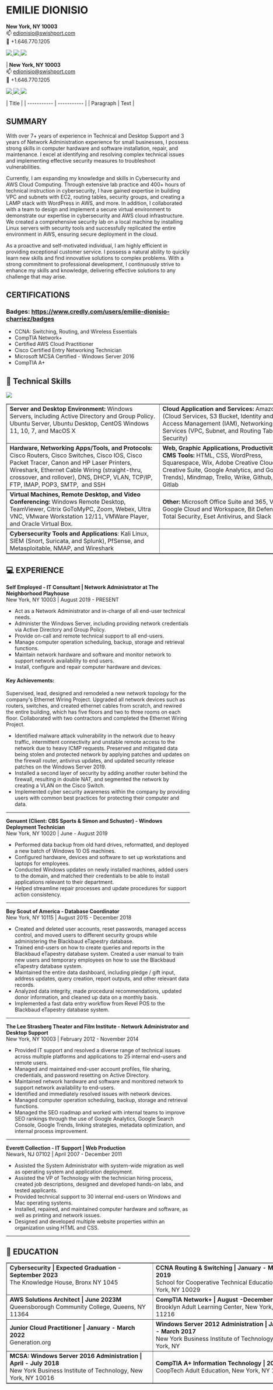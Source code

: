 # EMILIE DIONISIO 


**New York, NY 10003** <br />
📫 edionisio@swishport.com <br />
📲 +1.646.770.1205
<p>
  <a href="https://www.linkedin.com/in/emdionisio/">
    <img src="https://skillicons.dev/icons?i=linkedin" />
   </a>  		
  <a href="https://github.com/emiliedionisio">
    <img src="https://skillicons.dev/icons?i=github" />
  </a>    
  <a href="https://f14streetphotog.wixsite.com/fstopmoment">
    <img src="https://skillicons.dev/icons?i=instagram" />
  </a>
</p>

| **New York, NY 10003** <br />
📫 edionisio@swishport.com <br />
📲 +1.646.770.1205
<p>
  <a href="https://www.linkedin.com/in/emdionisio/">
    <img src="https://skillicons.dev/icons?i=linkedin" />
   </a>  		
  <a href="https://github.com/emiliedionisio">
    <img src="https://skillicons.dev/icons?i=github" />
  </a>    
  <a href="https://f14streetphotog.wixsite.com/fstopmoment">
    <img src="https://skillicons.dev/icons?i=instagram" />
  </a>
</p>| Title |
| ----------- | ----------- |
| Paragraph | Text |

## SUMMARY
With over 7+ years of experience in Technical and Desktop Support and 3 years of Network Administration experience for small businesses, I possess strong skills in computer hardware and software installation, repair, and maintenance. I excel at identifying and resolving complex technical issues and implementing effective security measures to troubleshoot vulnerabilities. 

Currently, I am expanding my knowledge and skills in Cybersecurity and AWS Cloud Computing. Through extensive lab practice and 400+ hours of technical instruction in cybersecurity, I have gained expertise in building VPC and subnets with EC2, routing tables, security groups, and creating a LAMP stack with WordPress in AWS, and more. In addition, I collaborated with a team to design and implement a secure virtual environment to demonstrate our expertise in cybersecurity and AWS cloud infrastructure. We created a comprehensive security lab on a local machine by installing Linux servers with security tools and successfully replicated the entire environment in AWS, ensuring secure deployment in the cloud.

As a proactive and self-motivated individual, I am highly efficient in providing exceptional customer service. I possess a natural ability to quickly learn new skills and find innovative solutions to complex problems. With a strong commitment to professional development, I continuously strive to enhance my skills and knowledge, delivering effective solutions to any challenge that may arise.

## CERTIFICATIONS
### Badges: https://www.credly.com/users/emilie-dionisio-charriez/badges 
- CCNA: Switching, Routing, and Wireless Essentials
- CompTIA Network+ 
- Certified AWS Cloud Practitioner
- Cisco Certified Entry Networking Technician
- Microsoft MCSA Certified - Windows Server 2016
- CompTIA A+

## 🤯 Technical Skills

<p align="left">
    <a href="https://github.com/emiliedionisio"><img src="https://skillicons.dev/icons?i=linux,bash,aws,github,git,docker,vim,html,markdown,wordpress,photoshop,visual studio" /></a>
</p>

<table border="1" cellpadding="0" cellspacing="0" style="width: 800px;">
	<tbody>
		<tr valign="top">
		 <td><strong>Server and Desktop Environment:</strong> Windows Servers, including Active Directory and Group Policy. Ubuntu Server, Ubuntu Desktop, CentOS Windows 11, 10, 7, and MacOS X</td>
			<td><strong>Cloud Application and Services:</strong>&nbsp;Amazon AWS (Cloud Services, S3 Bucket, Identity and Access Management (IAM), Networking Services (VPC, Subnet, and Routing Table), and Security)</td>
		</tr>
		<tr>
			<td><strong>Hardware, Networking Apps/Tools, and Protocols:</strong> Cisco Routers, Cisco Switches, Cisco IOS, Cisco Packet Tracer, Canon and HP Laser Printers,&nbsp; Wireshark, Ethernet Cable Wiring (straight-thru, crossover, and rollover), DNS, DHCP, VLAN, TCP/IP, FTP, IMAP, POP3, SMTP,&nbsp; and SSH</td>
			<td><strong>Web, Graphic Applications, Productivity and CMS Tools:</strong>&nbsp;HTML, CSS, WordPress, Squarespace, Wix, Adobe Creative Cloud and Creative Suite, Google Analytics, and Google Trends), Mindmap, Trello, Wrike, Github, and Gitlab</td>
		</tr>
		<tr>
			<td><strong>Virtual Machines, Remote Desktop, and Video Conferencing:</strong> Windows Remote Desktop, TeamViewer, Citrix GoToMyPC, Zoom, Webex, Ultra VNC, VMware Workstation 12/11, VMWare Player, and Oracle Virtual Box.</td>
			<td><strong>Other:&nbsp;</strong>Microsoft Office Suite and 365, Visio, Google Cloud and Workspace, Bit Defender Total Security, Eset Antivirus, and Slack</td>
		</tr>
		<tr>
			<td><strong>Cybersecurity Tools and Applications</strong>: Kali Linux, SIEM (Snort, Suricata, and Splunk), PfSense, and Metasploitable, NMAP, and Wireshark</td>
			<td>&nbsp;</td>
		</tr>
	</tbody>
</table>

## 💻 EXPERIENCE
**Self Employed - IT Consultant | Network Administrator at The Neighborhood Playhouse**
<br /> New York, NY 10003 | August 2019 - PRESENT
- Act as a Network Administrator and in-charge of all end-user technical needs.
- Administer the Windows Server, including providing network credentials via Active Directory and Group Policy.
- Provide on-call and remote technical support to all end-users.
- Manage computer operation scheduling, backup, storage and retrieval functions.
- Maintain network hardware and software and monitor network to support network availability to end users.
- Install, configure and repair computer hardware and devices.

#### Key Achievements:
Supervised, lead, designed and remodeled a new network topology for the company's Ethernet Wiring Project. Upgraded all network devices such as routers, switches, and created ethernet cables from scratch, and rewired the entire building, which has five floors and two to three rooms on each floor. Collaborated with two contractors and completed the Ethernet Wiring Project.

- Identified malware attack vulnerability in the network due to heavy traffic, intermittent connectivity and unstable remote access to the network due to heavy ICMP requests. Preserved and mitigated data being stolen and protected network by applying patches and updates on the firewall router, antivirus updates, and updated security release patches on the Windows Server 2019.
- Installed a second layer of security by adding another router behind the firewall, resulting in double NAT, and segmented the network by creating a VLAN on the Cisco Switch.
- Implemented cyber security awareness within the company by providing users with common best practices for protecting their computer and data.

---

**Genuent (Client: CBS Sports & Simon and Schuster) - Windows Deployment Technician**
<br /> New York, NY 10020 | June - August 2019
- Performed data backup from old hard drives, reformatted, and deployed a new batch of Windows 10 OS machines.
- Configured hardware, devices and software to set up workstations and laptops for employees.
- Conducted Windows updates on newly installed machines, added users to the domain, and matched their credentials to be able to install applications relevant to their department.
- Helped streamline repair processes and update procedures for support action consistency.

---

**Boy Scout of America - Database Coordinator**
<br /> New York, NY 10115 | August 2015 - December 2018
- Created and deleted user accounts, reset passwords, managed access control, and moved users to different security groups while administering the Blackbaud eTapestry database.
- Trained end-users on how to create queries and reports in the Blackbaud eTapestry database system. Created a user manual to train new users and temporary employees on how to use the Blackbaud eTapestry database system.
- Maintained the entire data dashboard, including pledge / gift input, address updates, query creation, report outputs, and other relevant data records.
- Analyzed data integrity, made procedural recommendations, updated donor information, and cleaned up data on a monthly basis.
- Implemented a fast data entry workflow from Revel POS to the Blackbaud eTapestry database system.


---

**The Lee Strasberg Theater and Film Institute - Network Administrator and Desktop Support**
<br /> New York, NY 10003 | February 2012 - November 2014
- Provided IT support and resolved a diverse range of technical issues across multiple platforms and applications to 25 internal end-users and remote users.
- Managed and maintained end-user account profiles, file sharing, credentials, and password resetting on Active Directory.
- Maintained network hardware and software and monitored network to support network availability to end-users.
- Identified and immediately resolved issues with network devices.
- Managed computer operation scheduling, backup, storage and retrieval functions.
- Managed the SEO roadmap and worked with internal teams to improve SEO rankings through the use of Google Analytics, Google Search Console, Google Trends, linking strategies, metadata optimization, and internal process improvement.

---

**Everett Collection - IT Support | Web Production**
<br />Newark, NJ 07102 | April 2007 - December 2011
- Assisted the System Administrator with system-wide migration as well as operating system and application deployment.
- Assisted the VP of Technology with the technician hiring process, created job descriptions, designed and developed hands-on labs, and tested applicants.
- Provided technical support to 30 internal end-users on Windows and Mac operating systems.
- Installed, repaired, and maintained computer hardware and software, as well as printing and network issues.
- Designed and developed multiple website properties within an organization using HTML and CSS.

---

## 📖 EDUCATION

<table border="1" cellpadding="0" cellspacing="0" style="width: 800px;">
	<tbody>
		<tr valign="top">
			<td><b>Cybersecurity | Expected Graduation - September 2023</b><br />
			The Knowledge House, Bronx NY 1045</td>
			<td><b>CCNA Routing &amp; Switching | January - March 2019</b><br />
			School for Cooperative Technical Education, New York, NY 10029</td>
		</tr>
		<tr>
			<td><b>AWS Solutions Architect | June 2023M</b><br />
			Queensborough Community College, Queens, NY 11364</td>
			<td><b>CompTIA Network+ | August -December 2019</b><br />
			Brooklyn Adult Learning Center, New York, NY 11216</td>
		</tr>
		<tr>
			<td><b>Junior Cloud Practitioner | January - March 2022</b><br />
			Generation.org</td>
			<td><b>Windows Server 2012 Administration | January - March 2017</b><br />
			New York Business Institute of Technology, New York, NY</td>
		</tr>
		<tr>
			<td><b>MCSA: Windows Server 2016 Administration | April - July 2018</b><br />
			New York Business Institute of Technology, New York, NY 10016</td>
			<td><b>CompTIA A+ Information Technology | 2016</b><br />
			CoopTech Adult Education, New York, NY 10029</td>
		</tr>
	</tbody>
</table>













<!---

👩‍💻 I'm currently working on...

🧠 I'm currently learning...

⚡️ Fun fact...

## 🤯 Technical Skills



<!---|  ![App Screenshot](https://drive.google.com/uc?export=view&id=1_Px6rC01N12xsDqnYvmyWORzAiwlZXLa)  |   ![App Screenshot](https://drive.google.com/uc?export=view&id=1F_FzXU7DaIzoOblHXQdz4OXzkp2pYw_j)  |    ![App Screenshot](https://drive.google.com/uc?export=view&id=1SF_Rf19mnJaVMP2AVyEiuWalSYp6diR4) |  ![App Screenshot](https://drive.google.com/uc?export=view&id=120uOb3Mj3VsCHq8deMUNFuUsdZFwCyCI)  |
| ---------------------------- | -------------------------- | --------------------- | ------------------ | --->

<!---
## 🚀 About Me

With over 7+ years of experience in Technical and Desktop Support and 3 years of Network Administration experience for small businesses, I possess strong skills in computer hardware and software installation, repair, and maintenance. I excel at identifying and resolving complex technical issues and implementing effective security measures to troubleshoot vulnerabilities.

Currently, I am expanding my knowledge and skills in Cybersecurity and AWS Cloud Computing. Through extensive lab practice and 400+ hours of technical instruction in cybersecurity, I have gained expertise in building VPC and subnets with EC2, routing tables, security groups, and creating a LAMP stack with WordPress in AWS, and more. In addition, I collaborated with a team to design and implement a secure virtual environment to demonstrate our expertise in cybersecurity and AWS cloud infrastructure. We created a comprehensive security lab on a local machine by installing Linux servers with security tools and successfully replicated the entire environment in AWS, ensuring secure deployment in the cloud.

As a proactive and self-motivated individual, I am highly efficient in providing exceptional customer service. I possess a natural ability to quickly learn new skills and find innovative solutions to complex problems. With a strong commitment to professional development, I continuously strive to enhance my skills and knowledge, delivering effective solutions to any challenge that may arise.


## 💻 Capstone Project
🔭 I’m currently working on our capstone project called [Cybersecurity Training Range Project at TKH](https://github.com/orgs/cybertrainingrange/repositories)


## 📘 Research Paper
[Penetration Testing](https://drive.google.com/file/d/17IVccbve_boajSNkOt9CQMrp80ro1t7m/view?usp=share_link) 

- 🌱 I’m currently learning Cybersecurity Networking at [The Knowledge House](https://www.theknowledgehouse.org/)
- 📫 How to reach me: edionisio@swishport.com
- ⚡ Fun fact: I roam around New York City and other cities taking photos street life moments of people. An amateur street photography. 

<p align="center">
  <a href="https://www.linkedin.com/in/emdionisio/">
    <img src="https://skillicons.dev/icons?i=linkedin" />
  </a>  
    <a href="https://f14streetphotog.wixsite.com/fstopmoment">
    <img src="https://skillicons.dev/icons?i=instagram" />
  </a>
</p>
--->

<!---### Emilie Dionisio👩‍
[![linkedin](https://img.shields.io/badge/linkedin-0A66C2?style=for-the-badge&logo=linkedin&logoColor=white)](https://www.linkedin.com/in/emdionisio/)
- [@Emilie Dionisio](https://github.com/emiliedionisio) --->
